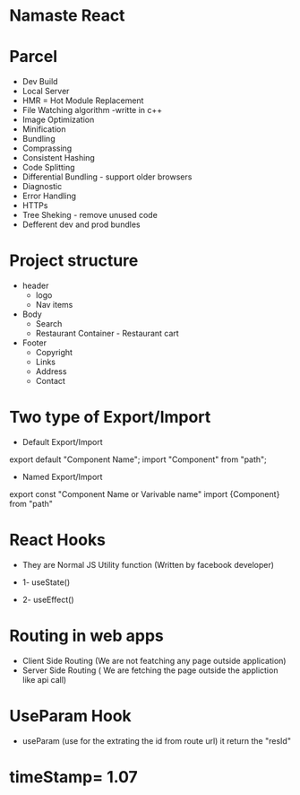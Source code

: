 # Namaste React

# Parcel
- Dev Build 
- Local Server
- HMR = Hot Module Replacement
- File Watching algorithm -writte in c++
- Image Optimization
- Minification
- Bundling
- Comprassing
- Consistent Hashing
- Code  Splitting
- Differential Bundling - support older browsers
- Diagnostic
- Error Handling
- HTTPs
- Tree Sheking - remove unused code
- Defferent dev and prod bundles

# Project structure
- header
    - logo
    - Nav items
- Body
    - Search
    - Restaurant Container
          - Restaurant cart
- Footer 
    - Copyright
    - Links
    - Address
    - Contact

# Two type of  Export/Import

- Default Export/Import

export default "Component Name";
import "Component" from "path";

- Named Export/Import

export const "Component Name or Varivable name"
import {Component} from "path"

# React Hooks
- They are Normal JS Utility function (Written by facebook developer)

- 1- useState()
- 2- useEffect()

# Routing in web apps
- Client Side Routing
   (We are not featching any page outside application)
- Server Side Routing
   ( We are fetching the page outside the appliction like api call)

# UseParam Hook
- useParam (use for the extrating the id from route url)   it return the "resId"



# timeStamp= 1.07